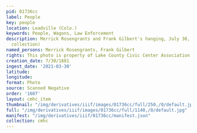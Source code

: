 ```yaml
---
pid: 01736cc
label: People
key: people
location: Leadville (Colo.)
keywords: People, Wagons, Law Enforcement
description: Merrick Rosengrants and Frank Gilbert's hanging, July 30, 1881 (Warford
  collection)
named_persons: Merrick Rosengrants, Frank Gilbert
rights: This photo is property of Lake County Civic Center Association.
creation_date: 7/30/1881
ingest_date: '2021-03-30'
latitude: 
longitude: 
format: Photo
source: Scanned Negative
order: '1607'
layout: cmhc_item
thumbnail: "/img/derivatives/iiif/images/01736cc/full/250,/0/default.jpg"
full: "/img/derivatives/iiif/images/01736cc/full/1140,/0/default.jpg"
manifest: "/img/derivatives/iiif/01736cc/manifest.json"
collection: cmhc
---
```

